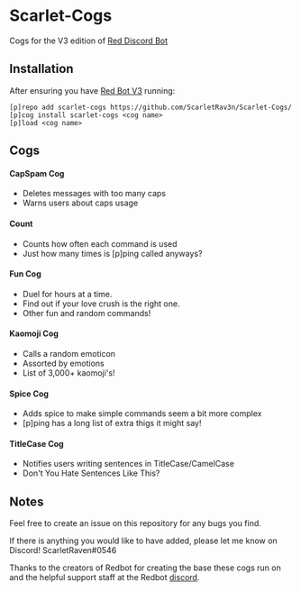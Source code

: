 # Scarlet-Cogs
Cogs for the V3 edition of [Red Discord Bot](https://github.com/Cog-Creators/Red-DiscordBot)

## Installation
After ensuring you have [Red Bot V3](https://github.com/Cog-Creators/Red-DiscordBot/tree/V3/develop) running:
```
[p]repo add scarlet-cogs https://github.com/ScarletRav3n/Scarlet-Cogs/
[p]cog install scarlet-cogs <cog name>
[p]load <cog name>
```


## Cogs

#### CapSpam Cog
* Deletes messages with too many caps
* Warns users about caps usage

#### Count
* Counts how often each command is used
* Just how many times is [p]ping called anyways?

#### Fun Cog
* Duel for hours at a time.
* Find out if your love crush is the right one.
* Other fun and random commands!

#### Kaomoji Cog
* Calls a random emoticon
* Assorted by emotions
* List of 3,000+ kaomoji's!

#### Spice Cog
* Adds spice to make simple commands seem a bit more complex
* [p]ping has a long list of extra thigs it might say!

#### TitleCase Cog
* Notifies users writing sentences in TitleCase/CamelCase
* Don't You Hate Sentences Like This?

## Notes
Feel free to create an issue on this repository for any bugs you find.

If there is anything you would like to have added, please let me know on Discord!
ScarletRaven#0546

Thanks to the creators of Redbot for creating the base these cogs run on and the helpful support staff at the Redbot [discord](https://discord.gg/red).
